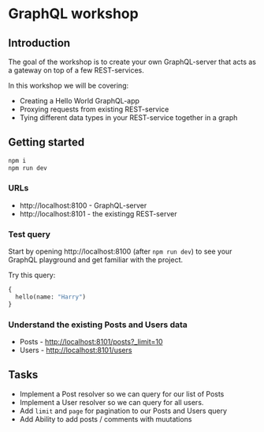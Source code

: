 # GraphQL workshop

## Introduction

The goal of the workshop is to create your own GraphQL-server that acts as a gateway on top of a few REST-services.

In this workshop we will be covering:

- Creating a Hello World GraphQL-app
- Proxying requests from existing REST-service
- Tying different data types in your REST-service together in a graph


## Getting started

```sh
npm i
npm run dev
```

### URLs

- http://localhost:8100 - GraphQL-server
- http://localhost:8101 - the existingg REST-server

### Test query

Start by opening http://localhost:8100 (after `npm run dev`) to see your GraphQL playground and get familiar with the project.

Try this query:

```graphql
{
  hello(name: "Harry")
}
```

### Understand the existing Posts and Users data

- Posts - [http://localhost:8101/posts?_limit=10](http://localhost:8101/posts?_limit=10)
- Users - [http://localhost:8101/users](http://localhost:8101/users)

## Tasks

- Implement a Post resolver so we can query for our list of Posts
- Implement a User resolver so we can query for all users.
- Add `limit` and `page` for pagination to our Posts and Users query
- Add Ability to add posts / comments with muutations
